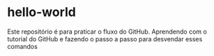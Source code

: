 # hello-world
Este repositório é para praticar o fluxo do GitHub.
Aprendendo com o tutorial do GitHub e fazendo o passo a passo para desvendar esses comandos
